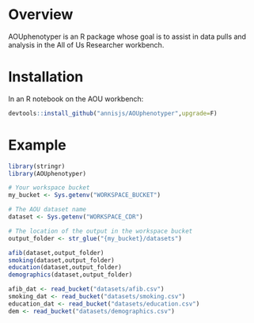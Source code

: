 # Overview

AOUphenotyper is an R package whose goal is to assist in data pulls and analysis in the All of Us Researcher workbench.

# Installation
In an R notebook on the AOU workbench:
```r
devtools::install_github("annisjs/AOUphenotyper",upgrade=F)
```

# Example
```r
library(stringr)
library(AOUphenotyper)

# Your workspace bucket
my_bucket <- Sys.getenv("WORKSPACE_BUCKET")

# The AOU dataset name
dataset <- Sys.getenv("WORKSPACE_CDR")

# The location of the output in the workspace bucket
output_folder <- str_glue("{my_bucket}/datasets") 

afib(dataset,output_folder)
smoking(dataset,output_folder)
education(dataset,output_folder)
demographics(dataset,output_folder)

afib_dat <- read_bucket("datasets/afib.csv")
smoking_dat <- read_bucket("datasets/smoking.csv")
education_dat <- read_bucket("datasets/education.csv") 
dem <- read_bucket("datasets/demographics.csv")
```
